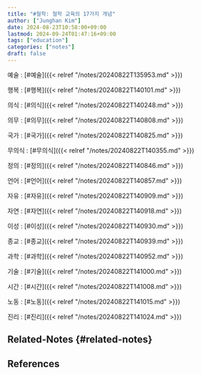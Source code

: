 ```yaml
---
title: "#철학: 철학 교육의 17가지 개념"
author: ["Junghan Kim"]
date: 2024-08-23T10:58:00+09:00
lastmod: 2024-09-24T01:47:16+09:00
tags: ["education"]
categories: ["notes"]
draft: false
---
```


예술
: [#예술]({{< relref "/notes/20240822T135953.md" >}})

행복
: [#행복]({{< relref "/notes/20240822T140101.md" >}})

의식
: [#의식]({{< relref "/notes/20240822T140248.md" >}})

의무
: [#의무]({{< relref "/notes/20240822T140808.md" >}})

국가
: [#국가]({{< relref "/notes/20240822T140825.md" >}})

무의식
: [#무의식]({{< relref "/notes/20240822T140355.md" >}})

정의
: [#정의]({{< relref "/notes/20240822T140846.md" >}})

언어
: [#언어]({{< relref "/notes/20240822T140857.md" >}})

자유
: [#자유]({{< relref "/notes/20240822T140909.md" >}})

자연
: [#자연]({{< relref "/notes/20240822T140918.md" >}})

이성
: [#이성]({{< relref "/notes/20240822T140930.md" >}})

종교
: [#종교]({{< relref "/notes/20240822T140939.md" >}})

과학
: [#과학]({{< relref "/notes/20240822T140952.md" >}})

기술
: [#기술]({{< relref "/notes/20240822T141000.md" >}})

시간
: [#시간]({{< relref "/notes/20240822T141008.md" >}})

노동
: [#노동]({{< relref "/notes/20240822T141015.md" >}})

진리
: [#진리]({{< relref "/notes/20240822T141024.md" >}})


## Related-Notes {#related-notes}

## References

<style>.csl-entry{text-indent: -1.5em; margin-left: 1.5em;}</style><div class="csl-bib-body">
</div>
